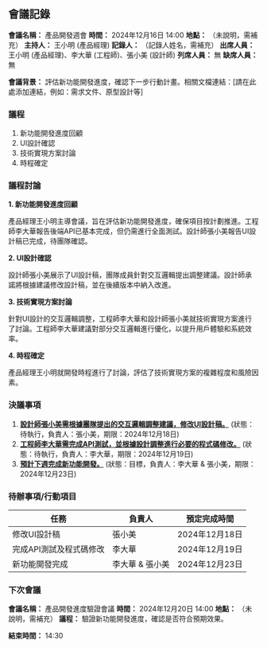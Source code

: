 ## 會議記錄

**會議名稱：** 產品開發週會
**時間：** 2024年12月16日 14:00
**地點：** （未說明，需補充）
**主持人：** 王小明 (產品經理)
**記錄人：** （記錄人姓名，需補充）
**出席人員：** 王小明 (產品經理)、李大華 (工程師)、張小美 (設計師)
**列席人員：** 無
**缺席人員：** 無

**會議背景：** 評估新功能開發進度，確認下一步行動計畫。相關文檔連結：[請在此處添加連結，例如：需求文件、原型設計等]

### 議程

1. 新功能開發進度回顧
2. UI設計確認
3. 技術實現方案討論
4. 時程確定

### 議程討論

**1. 新功能開發進度回顧**

產品經理王小明主導會議，旨在評估新功能開發進度，確保項目按計劃推進。工程師李大華報告後端API已基本完成，但仍需進行全面測試。設計師張小美報告UI設計稿已完成，待團隊確認。

**2. UI設計確認**

設計師張小美展示了UI設計稿，團隊成員針對交互邏輯提出調整建議。設計師承諾將根據建議修改設計稿，並在後續版本中納入改進。

**3. 技術實現方案討論**

針對UI設計的交互邏輯調整，工程師李大華和設計師張小美就技術實現方案進行了討論。工程師李大華建議對部分交互邏輯進行優化，以提升用戶體驗和系統效率。

**4. 時程確定**

產品經理王小明就開發時程進行了討論，評估了技術實現方案的複雜程度和風險因素。

### 決議事項

1.  **<u>設計師張小美需根據團隊提出的交互邏輯調整建議，修改UI設計稿。</u>**  (狀態：待執行，負責人：張小美，期限：2024年12月18日)
2.  **<u>工程師李大華需完成API測試，並根據設計調整進行必要的程式碼修改。</u>** (狀態：待執行，負責人：李大華，期限：2024年12月19日)
3.  **<u>預計下週完成新功能開發。</u>** (狀態：目標，負責人：李大華 & 張小美，期限：2024年12月23日)

### 待辦事項/行動項目

| 任務 | 負責人 | 預定完成時間 |
|---|---|---|
| 修改UI設計稿 | 張小美 | 2024年12月18日 |
| 完成API測試及程式碼修改 | 李大華 | 2024年12月19日 |
| 新功能開發完成 | 李大華 & 張小美 | 2024年12月23日 |

### 下次會議

**會議名稱：** 產品開發進度驗證會議
**時間：** 2024年12月20日 14:00
**地點：** （未說明，需補充）
**議程：** 驗證新功能開發進度，確認是否符合預期效果。

**結束時間：** 14:30